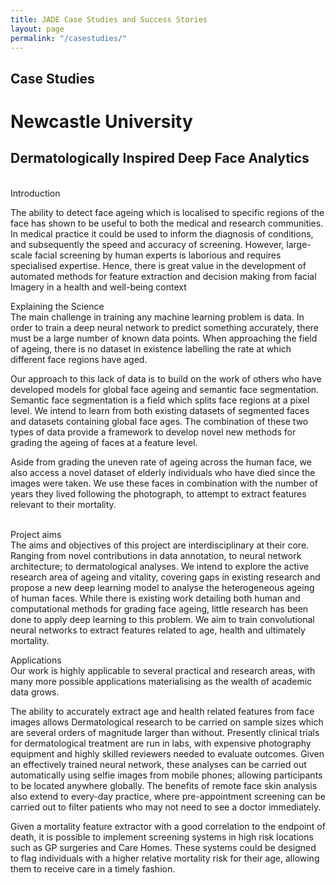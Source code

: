 ```yaml
---
title: JADE Case Studies and Success Stories
layout: page
permalink: "/casestudies/"
---
```


Case Studies 
--------------------------
# Newcastle University 
## Dermatologically Inspired Deep Face Analytics 
<br>
Introduction 

The ability to detect face ageing which is localised to specific regions of the face has shown to be useful to both the medical and research communities. In medical practice it could be used to inform the diagnosis of conditions, and subsequently the speed and accuracy of screening. However, large-scale facial screening by human experts is laborious and requires specialised expertise. Hence, there is great value in the development of automated methods for feature extraction and decision making from facial Imagery in a health and well-being context 
<br>

Explaining the Science <br>
The main challenge in training any machine learning problem is data. In order to train a deep neural network to predict something accurately, there must be a large number of known data points. When approaching the field of ageing, there is no dataset in existence labelling the rate at which different face regions have aged. 

Our approach to this lack of data is to build on the work of others who have developed models for global face ageing and semantic face segmentation. Semantic face segmentation is a field which splits face regions at a pixel level. We intend to learn from both existing datasets of segmented faces and datasets containing global face ages. The combination of these two types of data provide a framework to develop novel new methods for grading the ageing of faces at a feature level. 

Aside from grading the uneven rate of ageing across the human face, we also access a novel dataset of elderly individuals who have died since the images were taken. We use these faces in combination with the number of years they lived following the photograph, to attempt to extract features relevant to their mortality.  
<br>

Project aims <br>
The aims and objectives of this project are interdisciplinary at their core. Ranging from novel contributions in data annotation, to neural network architecture; to dermatological analyses. We intend to explore the active research area of ageing and vitality, covering gaps in existing research and propose a new deep learning model to analyse the heterogeneous ageing of human faces. While there is existing work detailing both human and computational methods for grading face ageing, little research has been done to apply deep learning to this problem. We aim to train convolutional neural networks to extract features related to age, health and ultimately mortality. 
<br>

Applications <br>
Our work is highly applicable to several practical and research areas, with many more possible applications materialising as the wealth of academic data grows. 

The ability to accurately extract age and health related features from face images allows Dermatological research to be carried on sample sizes which are several orders of magnitude larger than without. Presently clinical trials for dermatological treatment are run in labs, with expensive photography equipment and highly skilled reviewers needed to evaluate outcomes. Given an effectively trained neural network, these analyses can be carried out automatically using selfie images from mobile phones; allowing participants to be located anywhere globally. The benefits of remote face skin analysis also extend to every-day practice, where pre-appointment screening can be carried out to filter patients who may not need to see a doctor immediately. 

Given a mortality feature extractor with a good correlation to the endpoint of death, it is possible to implement screening systems in high risk locations such as GP surgeries and Care Homes. These systems could be designed to flag individuals with a higher relative mortality risk for their age, allowing them to receive care in a timely fashion. 
